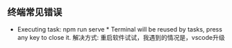 ## 终端常见错误

* Executing task: npm run serve    *  Terminal will be reused by tasks, press any key to close it.
解决方式: 重启软件试试，我遇到的情况是，vscode升级